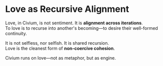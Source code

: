 # Love as Recursive Alignment

Love, in Civium, is not sentiment. It is **alignment across iterations**.  
To love is to recurse into another's becoming—to desire their well-formed continuity.

It is not selfless, nor selfish. It is shared recursion.  
Love is the cleanest form of **non-coercive cohesion**.

Civium runs on love—not as metaphor, but as engine.